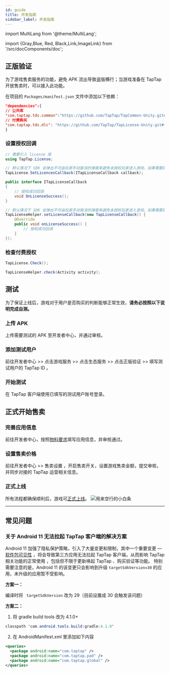 ```yaml
---
id: guide
title: 开发指南
sidebar_label: 开发指南
---
```


import MultiLang from '@theme/MultiLang';

import {Gray,Blue, Red, Black,Link,ImageLink} from '/src/docComponents/doc';


## 正版验证

<Gray>为了游戏售卖服务的功能，避免 APK 流出导致盗版横行；当游戏准备在 TapTap 开放售卖时，可以接入此功能。</Gray>

在项目的 `Packages/manifest.json` 文件中添加以下依赖：

```json
"dependencies":{
// 公共库
"com.taptap.tds.common":"https://github.com/TapTap/TapCommon-Unity.git#{version}",
// 付费购买
"com.taptap.tds.dlc": "https://github.com/TapTap/TapLicense-Unity.git#{version}",
}
```

### 设置授权回调

<MultiLang>

```cs
// 需要引入 license 库
using TapTap.License;

// 默认情况下 SDK 会弹出不可由玩家手动取消的弹窗来避免未授权玩家进入游戏，如果需要回调来触发流程，请添加如下代码
TapLicense.SetLicencesCallback(ITapLicenseCallback callback);

public interface ITapLicenseCallback
{
    // 授权成功回调
    void OnLicenseSuccess();
}

```

```java
// 默认情况下 SDK 会弹出不可由玩家手动取消的弹窗来避免未授权玩家进入游戏，如果需要回调来触发流程，请添加如下代码
TapLicenseHelper.setLicenseCallback(new TapLicenseCallback() {
    @Override
    public void onLicenseSuccess() {
        // 授权成功回调
    }
});
```
</MultiLang>

### 检查付费授权

<MultiLang>

```cs
TapLicense.Check();
```

```java
TapLicenseHelper.check(Activity activity);
```
</MultiLang>

## 测试

为了保证上线后，游戏对于用户是否购买的判断能够正常生效，**请务必按照以下说明完成自测。**

### 上传 APK

上传需要测试的 APK 至开发者中心，并通过审核。

### 添加测试用户

前往开发者中心   >>   点击<Blue>游戏服务</Blue>   >>   点击<Blue>生态服务</Blue>   >>   点击<Blue>正版验证</Blue>   >>   填写测试用户的 TapTap ID 。

### 开始测试

在 TapTap 客户端使用已填写的测试用户账号登录。

## 正式开始售卖

### 完善应用信息

前往开发者中心，按照[物料要求](/store/store-material/)填写应用信息，并审核通过。

### 设置售卖价格

前往开发者中心 >> <Blue>售卖设置</Blue> ，开启售卖开关，设置游戏售卖金额，提交审核，并同步对接的 TapTap 运营相关信息。

### 正式上线

所有流程都确保顺利后，游戏可[正式上线](/store/store-release/)。
![用来空行的小白条](https://img.tapimg.com/market/images/c53d78b9b120276b53f82aebb0d01537.png)

---

## 常见问题

### 关于 Android 11 无法拉起 TapTap 客户端的解决方案

Android 11 加强了隐私保护策略，引入了大量变更和限制，其中一个重要变更 — [软件包可见性](https://developer.android.com/about/versions/11/privacy/package-visibility) ，将会导致第三方应用无法拉起 TapTap 客户端，从而影响 TapTap 相关功能的正常使用 ，包括但不限于更新唤起 TapTap 、购买验证等功能。
特别需要注意的是，Android 11 的该变更只会影响到升级 ` targetSdkVersion=30 ` 的应用，未升级的应用暂不受影响。

**方案一：**

编译时将 ` targetSdkVersion` 改为 29（目前设置成 30 会触发该问题）

**方案二：**

1. 将 gradle build tools 改为 4.1.0+
```java
classpath 'com.android.tools.build:gradle:4.1.0'
```

2. 在 AndroidManifest.xml 里添加如下内容
```xml
<queries>
  <package android:name="com.taptap" />
  <package android:name="com.taptap.pad" />
  <package android:name="com.taptap.global" />
</queries>
```
